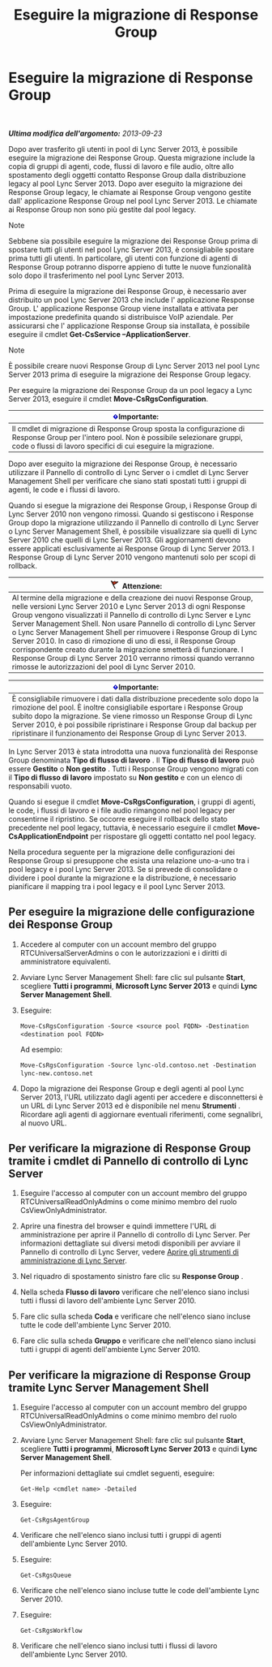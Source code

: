 ﻿---
title: Eseguire la migrazione di Response Group
TOCTitle: Eseguire la migrazione di Response Group
ms:assetid: 43741ae7-c871-4573-b660-f2f5febc0856
ms:mtpsurl: https://technet.microsoft.com/it-it/library/JJ204854(v=OCS.15)
ms:contentKeyID: 49300352
ms.date: 08/24/2015
mtps_version: v=OCS.15
ms.translationtype: HT
---

# Eseguire la migrazione di Response Group

 

_**Ultima modifica dell'argomento:** 2013-09-23_

Dopo aver trasferito gli utenti in pool di Lync Server 2013, è possibile eseguire la migrazione dei Response Group. Questa migrazione include la copia di gruppi di agenti, code, flussi di lavoro e file audio, oltre allo spostamento degli oggetti contatto Response Group dalla distribuzione legacy al pool Lync Server 2013. Dopo aver eseguito la migrazione dei Response Group legacy, le chiamate ai Response Group vengono gestite dall' applicazione Response Group nel pool Lync Server 2013. Le chiamate ai Response Group non sono più gestite dal pool legacy.


> [!NOTE]
> Sebbene sia possibile eseguire la migrazione dei Response Group prima di spostare tutti gli utenti nel pool Lync Server 2013, è consigliabile spostare prima tutti gli utenti. In particolare, gli utenti con funzione di agenti di Response Group potranno disporre appieno di tutte le nuove funzionalità solo dopo il trasferimento nel pool Lync Server 2013.



Prima di eseguire la migrazione dei Response Group, è necessario aver distribuito un pool Lync Server 2013 che include l' applicazione Response Group. L' applicazione Response Group viene installata e attivata per impostazione predefinita quando si distribuisce VoIP aziendale. Per assicurarsi che l' applicazione Response Group sia installata, è possibile eseguire il cmdlet **Get-CsService –ApplicationServer**.


> [!NOTE]
> È possibile creare nuovi Response Group di Lync Server 2013 nel pool Lync Server 2013 prima di eseguire la migrazione dei Response Group legacy.



Per eseguire la migrazione dei Response Group da un pool legacy a Lync Server 2013, eseguire il cmdlet **Move-CsRgsConfiguration**.

<table>
<thead>
<tr class="header">
<th><img src="images/Gg412908.important(OCS.15).gif" title="important" alt="important" />Importante:</th>
</tr>
</thead>
<tbody>
<tr class="odd">
<td>Il cmdlet di migrazione di Response Group sposta la configurazione di Response Group per l'intero pool. Non è possibile selezionare gruppi, code o flussi di lavoro specifici di cui eseguire la migrazione.</td>
</tr>
</tbody>
</table>


Dopo aver eseguito la migrazione dei Response Group, è necessario utilizzare il Pannello di controllo di Lync Server o i cmdlet di Lync Server Management Shell per verificare che siano stati spostati tutti i gruppi di agenti, le code e i flussi di lavoro.

Quando si esegue la migrazione dei Response Group, i Response Group di Lync Server 2010 non vengono rimossi. Quando si gestiscono i Response Group dopo la migrazione utilizzando il Pannello di controllo di Lync Server o Lync Server Management Shell, è possibile visualizzare sia quelli di Lync Server 2010 che quelli di Lync Server 2013. Gli aggiornamenti devono essere applicati esclusivamente ai Response Group di Lync Server 2013. I Response Group di Lync Server 2010 vengono mantenuti solo per scopi di rollback.

<table>
<thead>
<tr class="header">
<th><img src="images/JJ205186.Caution(OCS.15).gif" title="Caution" alt="Caution" />Attenzione:</th>
</tr>
</thead>
<tbody>
<tr class="odd">
<td>Al termine della migrazione e della creazione dei nuovi Response Group, nelle versioni Lync Server 2010 e Lync Server 2013 di ogni Response Group vengono visualizzati il Pannello di controllo di Lync Server e Lync Server Management Shell. Non usare Pannello di controllo di Lync Server o Lync Server Management Shell per rimuovere i Response Group di Lync Server 2010. In caso di rimozione di uno di essi, il Response Group corrispondente creato durante la migrazione smetterà di funzionare. I Response Group di Lync Server 2010 verranno rimossi quando verranno rimosse le autorizzazioni del pool di Lync Server 2010.</td>
</tr>
</tbody>
</table>


<table>
<thead>
<tr class="header">
<th><img src="images/Gg412908.important(OCS.15).gif" title="important" alt="important" />Importante:</th>
</tr>
</thead>
<tbody>
<tr class="odd">
<td>È consigliabile rimuovere i dati dalla distribuzione precedente solo dopo la rimozione del pool. È inoltre consigliabile esportare i Response Group subito dopo la migrazione. Se viene rimosso un Response Group di Lync Server 2010, è poi possibile ripristinare i Response Group dal backup per ripristinare il funzionamento dei Response Group di Lync Server 2013.</td>
</tr>
</tbody>
</table>


In Lync Server 2013 è stata introdotta una nuova funzionalità dei Response Group denominata **Tipo di flusso di lavoro** . Il **Tipo di flusso di lavoro** può essere **Gestito** o **Non gestito** . Tutti i Response Group vengono migrati con il **Tipo di flusso di lavoro** impostato su **Non gestito** e con un elenco di responsabili vuoto.

Quando si esegue il cmdlet **Move-CsRgsConfiguration**, i gruppi di agenti, le code, i flussi di lavoro e i file audio rimangono nel pool legacy per consentirne il ripristino. Se occorre eseguire il rollback dello stato precedente nel pool legacy, tuttavia, è necessario eseguire il cmdlet **Move-CsApplicationEndpoint** per rispostare gli oggetti contatto nel pool legacy.

Nella procedura seguente per la migrazione delle configurazioni dei Response Group si presuppone che esista una relazione uno-a-uno tra i pool legacy e i pool Lync Server 2013. Se si prevede di consolidare o dividere i pool durante la migrazione e la distribuzione, è necessario pianificare il mapping tra i pool legacy e il pool Lync Server 2013.

## Per eseguire la migrazione delle configurazione dei Response Group

1.  Accedere al computer con un account membro del gruppo RTCUniversalServerAdmins o con le autorizzazioni e i diritti di amministratore equivalenti.

2.  Avviare Lync Server Management Shell: fare clic sul pulsante **Start**, scegliere **Tutti i programmi**, **Microsoft Lync Server 2013** e quindi **Lync Server Management Shell**.

3.  Eseguire:
    
        Move-CsRgsConfiguration -Source <source pool FQDN> -Destination <destination pool FQDN>
    
    Ad esempio:
    
        Move-CsRgsConfiguration -Source lync-old.contoso.net -Destination lync-new.contoso.net

4.  Dopo la migrazione dei Response Group e degli agenti al pool Lync Server 2013, l'URL utilizzato dagli agenti per accedere e disconnettersi è un URL di Lync Server 2013 ed è disponibile nel menu **Strumenti** . Ricordare agli agenti di aggiornare eventuali riferimenti, come segnalibri, al nuovo URL.

## Per verificare la migrazione di Response Group tramite i cmdlet di Pannello di controllo di Lync Server

1.  Eseguire l'accesso al computer con un account membro del gruppo RTCUniversalReadOnlyAdmins o come minimo membro del ruolo CsViewOnlyAdministrator.

2.  Aprire una finestra del browser e quindi immettere l'URL di amministrazione per aprire il Pannello di controllo di Lync Server. Per informazioni dettagliate sui diversi metodi disponibili per avviare il Pannello di controllo di Lync Server, vedere [Aprire gli strumenti di amministrazione di Lync Server](lync-server-2013-open-lync-server-administrative-tools.md).

3.  Nel riquadro di spostamento sinistro fare clic su **Response Group** .

4.  Nella scheda **Flusso di lavoro** verificare che nell'elenco siano inclusi tutti i flussi di lavoro dell'ambiente Lync Server 2010.

5.  Fare clic sulla scheda **Coda** e verificare che nell'elenco siano incluse tutte le code dell'ambiente Lync Server 2010.

6.  Fare clic sulla scheda **Gruppo** e verificare che nell'elenco siano inclusi tutti i gruppi di agenti dell'ambiente Lync Server 2010.

## Per verificare la migrazione di Response Group tramite Lync Server Management Shell

1.  Eseguire l'accesso al computer con un account membro del gruppo RTCUniversalReadOnlyAdmins o come minimo membro del ruolo CsViewOnlyAdministrator.

2.  Avviare Lync Server Management Shell: fare clic sul pulsante **Start**, scegliere **Tutti i programmi**, **Microsoft Lync Server 2013** e quindi **Lync Server Management Shell**.
    
    Per informazioni dettagliate sui cmdlet seguenti, eseguire:
    
        Get-Help <cmdlet name> -Detailed

3.  Eseguire:
    
        Get-CsRgsAgentGroup

4.  Verificare che nell'elenco siano inclusi tutti i gruppi di agenti dell'ambiente Lync Server 2010.

5.  Eseguire:
    
        Get-CsRgsQueue

6.  Verificare che nell'elenco siano incluse tutte le code dell'ambiente Lync Server 2010.

7.  Eseguire:
    
        Get-CsRgsWorkflow

8.  Verificare che nell'elenco siano inclusi tutti i flussi di lavoro dell'ambiente Lync Server 2010.

